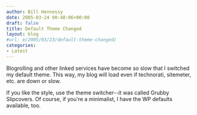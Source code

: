```yaml
---
author: Bill Hennessy
date: 2005-03-24 00:48:06+00:00
draft: false
title: Default Theme Changed
layout: blog
#url: e/2005/03/23/default-theme-changed/
categories:
- Latest
---
```


Blogrolling and other linked services have become so slow that I switched my default theme.  This way, my blog will load even if technorati, sitemeter, etc. are down or slow.

If you like the style, use the theme switcher--it was called Grubby Slipcovers.  Of course, if you're a minimalist, I have the WP defaults available, too.
